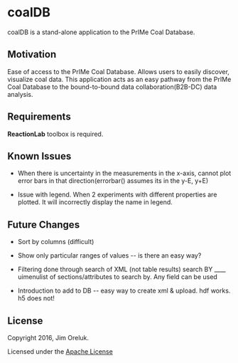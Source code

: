 # coalDB

coalDB is a stand-alone application to the PrIMe Coal Database.

## Motivation

Ease of access to the PrIMe Coal Database. Allows users to easily discover, visualize coal data. This application acts as an easy pathway from the PrIMe Coal Database to the bound-to-bound data collaboration(B2B-DC) data analysis.

## Requirements

**ReactionLab** toolbox is required. 

## Known Issues
* When there is uncertainty in the measurements in the x-axis, cannot plot error bars in that direction(errorbar() assumes its in the y-E, y+E)

* Issue with legend. When 2 experiments with different properties are plotted. It will incorrectly display the name in legend.

## Future Changes

* Sort by columns (difficult)
* Show only particular ranges of values -- is there an easy way?

* Filtering done through search of XML (not table results) search BY ____ uimenulist of sections/attributes to search by. Any field can be used
* Introduction to add to DB -- easy way to create xml & upload. hdf works. h5 does not!

## License

Copyright 2016, Jim Oreluk. 

Licensed under the [Apache License](LICENSE.md)
